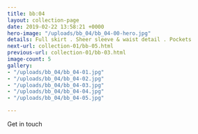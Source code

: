 ```yaml
---
title: bb:04
layout: collection-page
date: 2019-02-22 13:58:21 +0000
hero-image: "/uploads/bb_04/bb_04-00-hero.jpg"
details: Full skirt . Sheer sleeve & waist detail . Pockets
next-url: collection-01/bb-05.html
previous-url: collection-01/bb-03.html
image-count: 5
gallery:
- "/uploads/bb_04/bb_04-01.jpg"
- "/uploads/bb_04/bb_04-02.jpg"
- "/uploads/bb_04/bb_04-03.jpg"
- "/uploads/bb_04/bb_04-04.jpg"
- "/uploads/bb_04/bb_04-05.jpg"

---
```

Get in touch
